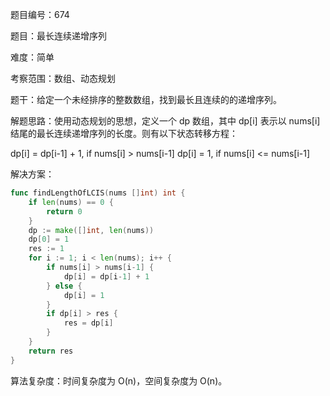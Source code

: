 题目编号：674

题目：最长连续递增序列

难度：简单

考察范围：数组、动态规划

题干：给定一个未经排序的整数数组，找到最长且连续的的递增序列。

解题思路：使用动态规划的思想，定义一个 dp 数组，其中 dp[i] 表示以 nums[i] 结尾的最长连续递增序列的长度。则有以下状态转移方程：

dp[i] = dp[i-1] + 1, if nums[i] > nums[i-1]
dp[i] = 1, if nums[i] <= nums[i-1]

解决方案：

```go
func findLengthOfLCIS(nums []int) int {
    if len(nums) == 0 {
        return 0
    }
    dp := make([]int, len(nums))
    dp[0] = 1
    res := 1
    for i := 1; i < len(nums); i++ {
        if nums[i] > nums[i-1] {
            dp[i] = dp[i-1] + 1
        } else {
            dp[i] = 1
        }
        if dp[i] > res {
            res = dp[i]
        }
    }
    return res
}
```

算法复杂度：时间复杂度为 O(n)，空间复杂度为 O(n)。
